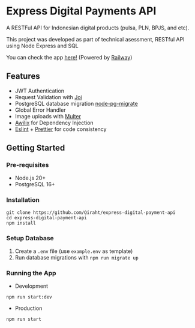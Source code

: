 # Express Digital Payments API
A RESTFul API for Indonesian digital products (pulsa, PLN, BPJS, and etc).

This project was developed as part of technical asessment, RESTful API using Node Express and SQL

You can check the app [here!](https://express-digital-payment-api.up.railway.app) (Powered by [Railway](https://railway.com))
## Features
- JWT Authentication
- Request Validation with [Joi](https://joi.dev)
- PostgreSQL database migration [node-pg-migrate](https://salsita.github.io/node-pg-migrate/)
- Global Error Handler
- Image uploads with [Multer](https://github.com/expressjs/multer)
- [Awilix](https://github.com/jeffijoe/awilix) for Dependency Injection
- [Eslint](https://eslint.org) + [Prettier](https://prettier.io) for code consistency

## Getting Started
### Pre-requisites
- Node.js 20+
- PostgreSQL 16+

### Installation
```
git clone https://github.com/Qiraht/express-digital-payment-api
cd express-digital-payment-api
npm install
```

### Setup Database
1. Create a `.env` file (use `example.env` as template)
2. Run database migrations with `npm run migrate up`

### Running the App
- Development <br>
```
npm run start:dev
```

- Production <br>
```
npm run start
```
